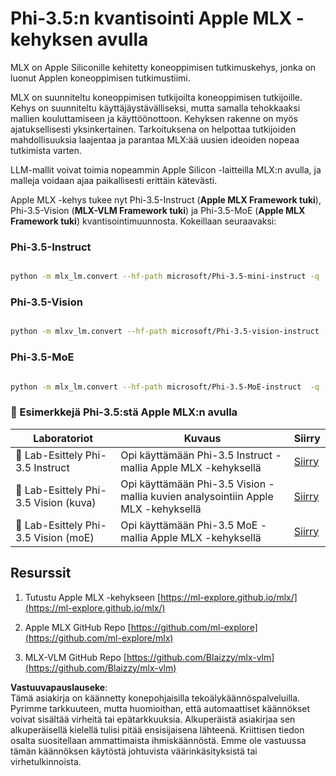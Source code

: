 # **Phi-3.5:n kvantisointi Apple MLX -kehyksen avulla**

MLX on Apple Siliconille kehitetty koneoppimisen tutkimuskehys, jonka on luonut Applen koneoppimisen tutkimustiimi.

MLX on suunniteltu koneoppimisen tutkijoilta koneoppimisen tutkijoille. Kehys on suunniteltu käyttäjäystävälliseksi, mutta samalla tehokkaaksi mallien kouluttamiseen ja käyttöönottoon. Kehyksen rakenne on myös ajatuksellisesti yksinkertainen. Tarkoituksena on helpottaa tutkijoiden mahdollisuuksia laajentaa ja parantaa MLX:ää uusien ideoiden nopeaa tutkimista varten.

LLM-mallit voivat toimia nopeammin Apple Silicon -laitteilla MLX:n avulla, ja malleja voidaan ajaa paikallisesti erittäin kätevästi.

Apple MLX -kehys tukee nyt Phi-3.5-Instruct (**Apple MLX Framework tuki**), Phi-3.5-Vision (**MLX-VLM Framework tuki**) ja Phi-3.5-MoE (**Apple MLX Framework tuki**) kvantisointimuunnosta. Kokeillaan seuraavaksi:

### **Phi-3.5-Instruct**

```bash

python -m mlx_lm.convert --hf-path microsoft/Phi-3.5-mini-instruct -q

```

### **Phi-3.5-Vision**

```bash

python -m mlxv_lm.convert --hf-path microsoft/Phi-3.5-vision-instruct -q

```

### **Phi-3.5-MoE**

```bash

python -m mlx_lm.convert --hf-path microsoft/Phi-3.5-MoE-instruct  -q

```

### **🤖 Esimerkkejä Phi-3.5:stä Apple MLX:n avulla**

| Laboratoriot | Kuvaus | Siirry |
| -------- | ------- |  ------- |
| 🚀 Lab-Esittely Phi-3.5 Instruct  | Opi käyttämään Phi-3.5 Instruct -mallia Apple MLX -kehyksellä   |  [Siirry](../../../../../code/09.UpdateSamples/Aug/mlx-phi35-instruct.ipynb)    |
| 🚀 Lab-Esittely Phi-3.5 Vision (kuva) | Opi käyttämään Phi-3.5 Vision -mallia kuvien analysointiin Apple MLX -kehyksellä     |  [Siirry](../../../../../code/09.UpdateSamples/Aug/mlx-phi35-vision.ipynb)    |
| 🚀 Lab-Esittely Phi-3.5 Vision (moE)   | Opi käyttämään Phi-3.5 MoE -mallia Apple MLX -kehyksellä  |  [Siirry](../../../../../code/09.UpdateSamples/Aug/mlx-phi35-moe.ipynb)    |

## **Resurssit**

1. Tutustu Apple MLX -kehykseen [https://ml-explore.github.io/mlx/](https://ml-explore.github.io/mlx/)

2. Apple MLX GitHub Repo [https://github.com/ml-explore](https://github.com/ml-explore/mlx)

3. MLX-VLM GitHub Repo [https://github.com/Blaizzy/mlx-vlm](https://github.com/Blaizzy/mlx-vlm)

**Vastuuvapauslauseke**:  
Tämä asiakirja on käännetty konepohjaisilla tekoälykäännöspalveluilla. Pyrimme tarkkuuteen, mutta huomioithan, että automaattiset käännökset voivat sisältää virheitä tai epätarkkuuksia. Alkuperäistä asiakirjaa sen alkuperäisellä kielellä tulisi pitää ensisijaisena lähteenä. Kriittisen tiedon osalta suositellaan ammattimaista ihmiskäännöstä. Emme ole vastuussa tämän käännöksen käytöstä johtuvista väärinkäsityksistä tai virhetulkinnoista.